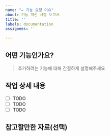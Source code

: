 ```yaml
---
name: "✏️ 기능 요청 이슈"
about: 기능 개선 사항 보고서
title: ''
labels: documentation
assignees: ''

---
```


## 어떤 기능인가요?

> 추가하려는 기능에 대해 간결하게 설명해주세요

## 작업 상세 내용

- [ ] TODO
- [ ] TODO
- [ ] TODO

## 참고할만한 자료(선택)

